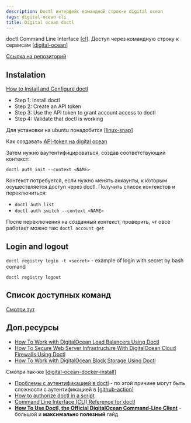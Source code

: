 ```yaml
---
description: Doctl интерфейс командной строк=и digital ocean
tags: digital-ocean cli
title: Digital ocean doctl
---
```

doctl Command Line Interface [[cl]]. Доступ через командную строку к сервисам [[digital-ocean]]

[Ссылка на репозиторий](https://github.com/digitalocean/doctl)

## Instalation

[How to Install and Configure doctl](https://docs.digitalocean.com/reference/doctl/how-to/install/)

- Step 1: Install doctl
- Step 2: Create an API token
- Step 3: Use the API token to grant account access to doctl
- Step 4: Validate that doctl is working

Для установки на ubuntu понадобится [[linux-snap]]

Как создавать [API-token на digital ocean](https://docs.digitalocean.com/reference/api/create-personal-access-token/)

Затем нужно ваутентифицироваться, создав соответствующий контекст:

`doctl auth init --context <NAME>`

Контекст потребуется, если нужно менять аккаунты, к которым осуществляется доступ через doctl. Получить список контекстов и переключиться:

- `doctl auth list`
- `doctl auth switch --context <NAME>`

После переключения на созданный контекст, проверить, чт овсе работает можно так: `doctl account get`

## Login and logout

`doctl registry login -t <secret>` - example of login with secret by bash comand

`doctl registry logout`

## Список доступных команд

[Смотри тут](https://docs.digitalocean.com/reference/doctl/reference/)

## Доп.ресурсы

- [How To Work with DigitalOcean Load Balancers Using Doctl](https://www.digitalocean.com/community/tutorials/how-to-work-with-digitalocean-load-balancers-using-doctl)
- [How To Secure Web Server Infrastructure With DigitalOcean Cloud Firewalls Using Doctl](https://www.digitalocean.com/community/tutorials/how-to-secure-web-server-infrastructure-with-digitalocean-cloud-firewalls-using-doctl)
- [How To Work with DigitalOcean Block Storage Using Doctl](https://www.digitalocean.com/community/tutorials/how-to-work-with-digitalocean-block-storage-using-doctl)

Смотри так-же [[digital-ocean-docker-install]]

- [Проблемы с аутентификацией в doctl](https://github.com/digitalocean/doctl/issues/703) - по этой причине могут быть сложности с аутентификацией в [[github-action]]
- [How to authorize doctl in a script](https://www.digitalocean.com/community/questions/how-to-authorize-doctl-in-a-script)
- [Command Line Interface (CLI) Reference for doctl](https://docs.digitalocean.com/reference/doctl/reference/)
- [**How To Use Doctl, the Official DigitalOcean Command-Line Client**](https://www.digitalocean.com/community/tutorials/how-to-use-doctl-the-official-digitalocean-command-line-client) - большой и **максимально полезный** гайд

[//begin]: # "Autogenerated link references for markdown compatibility"
[cl]: cl "ci/cd - непрервыная интеграция"
[digital-ocean]: ../lists/digital-ocean "Digital ocean"
[linux-snap]: linux-snap "Linux-snap"
[digital-ocean-docker-install]: digital-ocean-docker-install "Digital ocean docker install"
[github-action]: github-action "Githunb action"
[//end]: # "Autogenerated link references"